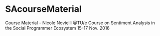 # SAcourseMaterial
Course Material - Nicole Novielli @TU/e
Course on Sentiment Analysis in the Social Programmer Ecosystem
15-17 Nov. 2016
